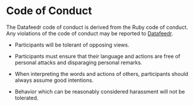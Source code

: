# Code of Conduct

The Datafeedr code of conduct is derived from the Ruby code of conduct. Any violations of the code of conduct may be reported to [Datafeedr](http://www.datafeedr.com/contact).

- Participants will be tolerant of opposing views.

- Participants must ensure that their language and actions are free of personal attacks and disparaging personal remarks.

- When interpreting the words and actions of others, participants should always assume good intentions.

- Behavior which can be reasonably considered harassment will not be tolerated.
